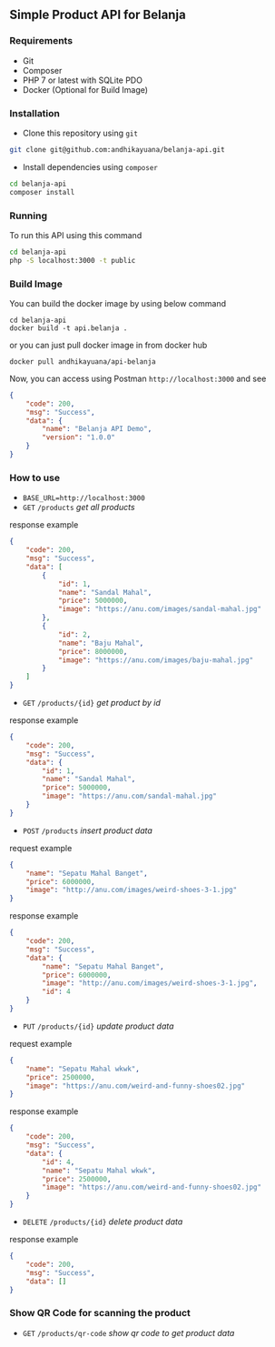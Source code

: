 ## Simple Product API for Belanja

### Requirements

* Git
* Composer
* PHP 7 or latest with SQLite PDO
* Docker (Optional for Build Image)

### Installation

* Clone this repository using `git`

```bash
git clone git@github.com:andhikayuana/belanja-api.git
```

* Install dependencies using `composer`

```bash
cd belanja-api
composer install
```

### Running

To run this API using this command

```bash
cd belanja-api
php -S localhost:3000 -t public
```

### Build Image

You can build the docker image by using below command 

```
cd belanja-api
docker build -t api.belanja .
```

or you can just pull docker image in from docker hub

```
docker pull andhikayuana/api-belanja
```

Now, you can access using Postman `http://localhost:3000` and see 

```json
{
    "code": 200,
    "msg": "Success",
    "data": {
        "name": "Belanja API Demo",
        "version": "1.0.0"
    }
}
```

### How to use

* `BASE_URL=http://localhost:3000`
* `GET` `/products` _get all products_

response example

```json
{
    "code": 200,
    "msg": "Success",
    "data": [
        {
            "id": 1,
            "name": "Sandal Mahal",
            "price": 5000000,
            "image": "https://anu.com/images/sandal-mahal.jpg"
        },
        {
            "id": 2,
            "name": "Baju Mahal",
            "price": 8000000,
            "image": "https://anu.com/images/baju-mahal.jpg"
        }
    ]
}
``` 

* `GET` `/products/{id}` _get product by id_

response example

```json
{
    "code": 200,
    "msg": "Success",
    "data": {
        "id": 1,
        "name": "Sandal Mahal",
        "price": 5000000,
        "image": "https://anu.com/sandal-mahal.jpg"
    }
}
```

* `POST` `/products` _insert product data_

request example

```json
{
	"name": "Sepatu Mahal Banget",
	"price": 6000000,
	"image": "http://anu.com/images/weird-shoes-3-1.jpg"
}
```

response example

```json
{
    "code": 200,
    "msg": "Success",
    "data": {
        "name": "Sepatu Mahal Banget",
        "price": 6000000,
        "image": "http://anu.com/images/weird-shoes-3-1.jpg",
        "id": 4
    }
}
```

* `PUT` `/products/{id}` _update product data_

request example

```json
{
	"name": "Sepatu Mahal wkwk",
	"price": 2500000,
	"image": "https://anu.com/weird-and-funny-shoes02.jpg"
}
```

response example

```json
{
    "code": 200,
    "msg": "Success",
    "data": {
        "id": 4,
        "name": "Sepatu Mahal wkwk",
        "price": 2500000,
        "image": "https://anu.com/weird-and-funny-shoes02.jpg"
    }
}
```

* `DELETE` `/products/{id}` _delete product data_

response example

```json
{
    "code": 200,
    "msg": "Success",
    "data": []
}
```

### Show QR Code for scanning the product

* `GET` `/products/qr-code` _show qr code to get product data_
